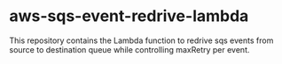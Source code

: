 # aws-sqs-event-redrive-lambda
This repository contains the Lambda function to redrive sqs events from source to destination queue while controlling maxRetry per event.
